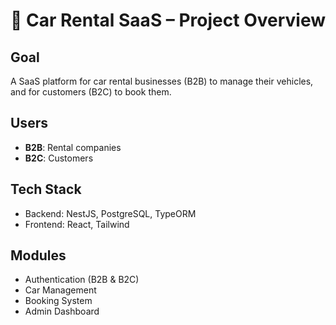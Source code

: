 # 🚗 Car Rental SaaS – Project Overview

## Goal
A SaaS platform for car rental businesses (B2B) to manage their vehicles, and for customers (B2C) to book them.

## Users
- **B2B**: Rental companies
- **B2C**: Customers

## Tech Stack
- Backend: NestJS, PostgreSQL, TypeORM
- Frontend: React, Tailwind

## Modules
- Authentication (B2B & B2C)
- Car Management
- Booking System
- Admin Dashboard
